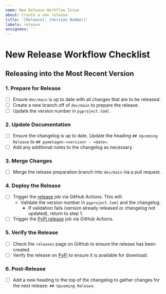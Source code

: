 ```yaml
---
name: New Release Workflow Issue
about: Create a new release
title: '[Release]: [Version Number]'
labels: release  
assignees: ''
---
```


# New Release Workflow Checklist

## Releasing into the Most Recent Version

### 1. Prepare for Release

- [ ] Ensure `dev/main` is up to date with all changes that are to be released.
- [ ] Create a new branch off of `dev/main` to prepare the release.
- [ ] Update the version number in `pyproject.toml`.

### 2. Update Documentation

- [ ] Ensure the changelog is up to date. Update the heading `## Upcoming Release` to `## pymetagen-<version> - <date>`.
- [ ] Add any additional notes to the changelog as necessary.

### 3. Merge Changes

- [ ] Merge the release preparation branch into `dev/main` via a pull request.

### 4. Deploy the Release

- [ ] Trigger the [release](https://github.com/itsbigspark/pymetagen/actions/workflows/release-action.yml) job via GitHub Actions. This will:
  - Validate the version number in `pyproject.toml` and the changelog.
    - If validation fails (version already released or changelog not updated), return to step 1.
- [ ] Trigger the [PyPi release](https://github.com/itsbigspark/pymetagen/actions/workflows/pypi-release.yml) job via GitHub Actions. 

### 5. Verify the Release

- [ ] Check the `releases` page on GitHub to ensure the release has been created.
- [ ] Verify the release on [PyPi](https://pypi.org/project/pymetagen/) to ensure it is available for download.

### 6. Post-Release

- [ ] Add a new heading to the top of the changelog to gather changes for the next release: `## Upcoming Release`.
